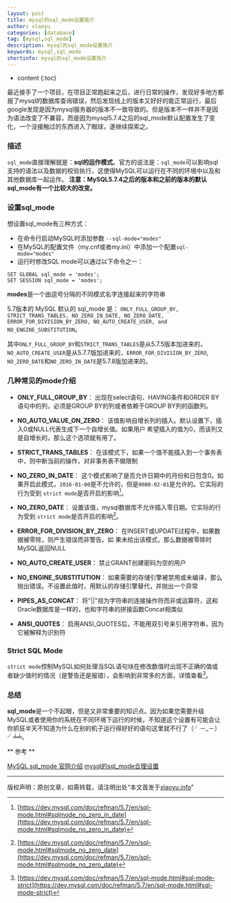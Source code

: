 ```yaml
---
layout: post
title: mysql的sql_mode设置简介
author: xlaoyu
categories: [database]
tag: [mysql,sql_mode]
description: mysql的sql_mode设置简介
keywords: mysql,sql_mode
shortinfo: mysql的sql_mode设置简介
---
```


* content
{:toc}

最近接手了一个项目，在项目正常跑起来之后，进行日常的操作，发现好多地方都报了mysql的数据库查询错误，然后发现线上的版本又好好的能正常运行，最后google发现是因为mysql服务器的版本不一致导致的。但是版本不一样并不是因为语法改变了不兼容，而是因为mysql5.7.4之后的sql_mode默认配置发生了变化，一个没接触过的东西进入了眼球，遂继续探索之。



### 描述

`sql_mode`直接理解就是：**sql的运作模式**。官方的说法是：`sql_mode`可以影响sql支持的语法以及数据的校验执行，这使得MySQL可以运行在不同的环境中以及和其他数据库一起运作。
**注意：MySQL5.7.4之后的版本和之前的版本的默认sql_mode有一个比较大的改变。**


### 设置sql_mode

想设置sql_mode有三种方式：

- 在命令行启动MySQL时添加参数 `--sql-mode="modes"`
- 在MySQL的配置文件（my.cnf或者my.ini）中添加一个配置`sql-mode="modes"`
- 运行时修改SQL mode可以通过以下命令之一：

```
SET GLOBAL sql_mode = 'modes';
SET SESSION sql_mode = 'modes';
```

**modes**是一个由逗号分隔的不同模式名字连接起来的字符串


5.7版本的 MySQL 默认的 sql_mode 是： `ONLY_FULL_GROUP_BY, STRICT_TRANS_TABLES, NO_ZERO_IN_DATE, NO_ZERO_DATE, ERROR_FOR_DIVISION_BY_ZERO, NO_AUTO_CREATE_USER, and NO_ENGINE_SUBSTITUTION`。

其中`ONLY_FULL_GROUP_BY`和`STRICT_TRANS_TABLES`是从5.7.5版本加进来的，`NO_AUTO_CREATE_USER`是从5.7.7版加进来的，`ERROR_FOR_DIVISION_BY_ZERO`, `NO_ZERO_DATE`和`NO_ZERO_IN_DATE`是5.7.8版加进来的。


### 几种常见的mode介绍

- **ONLY_FULL_GROUP_BY**：
出现在select语句、HAVING条件和ORDER BY语句中的列，必须是GROUP BY的列或者依赖于GROUP BY列的函数列。

- **NO_AUTO_VALUE_ON_ZERO**：
该值影响自增长列的插入。默认设置下，插入0或NULL代表生成下一个自增长值。如果用户 希望插入的值为0，而该列又是自增长的，那么这个选项就有用了。

- **STRICT_TRANS_TABLES**：
在该模式下，如果一个值不能插入到一个事务表中，则中断当前的操作，对非事务表不做限制

- **NO_ZERO_IN_DATE**：
这个模式影响了是否允许日期中的月份和日包含0。如果开启此模式，`2016-01-00`是不允许的，但是`0000-02-01`是允许的。它实际的行为受到 `strict mode`是否开启的影响[^1]。

- **NO_ZERO_DATE**：
设置该值，mysql数据库不允许插入零日期。它实际的行为受到 `strict mode`是否开启的影响[^2]。

- **ERROR_FOR_DIVISION_BY_ZERO**：
在INSERT或UPDATE过程中，如果数据被零除，则产生错误而非警告。如 果未给出该模式，那么数据被零除时MySQL返回NULL

- **NO_AUTO_CREATE_USER**：
禁止GRANT创建密码为空的用户

- **NO_ENGINE_SUBSTITUTION**：
如果需要的存储引擎被禁用或未编译，那么抛出错误。不设置此值时，用默认的存储引擎替代，并抛出一个异常

- **PIPES_AS_CONCAT**：
将"||"视为字符串的连接操作符而非或运算符，这和Oracle数据库是一样的，也和字符串的拼接函数Concat相类似

- **ANSI_QUOTES**：
启用ANSI_QUOTES后，不能用双引号来引用字符串，因为它被解释为识别符


### Strict SQL Mode

`strict mode`控制MySQL如何处理当SQL语句块在修改数值时出现不正确的值或者缺少值时的情况（是警告还是报错），会影响到非常多的方面，详情查看[^3]。



### 总结

**sql_mode**是一个不起眼，但是又非常重要的知识点。因为如果您需要升级MySQL或者使用你的系统在不同环境下运行的时候，不知道这个设置有可能会让你抓狂半天不知道为什么在别的机子运行得好好的语句这里就不行了（╯－_－）╯╧╧。


** 参考 **

[MySQL sql_mode 官网介绍](https://dev.mysql.com/doc/refman/5.7/en/sql-mode.html)
[mysql的sql_mode合理设置](http://blog.csdn.net/wyzxg/article/details/8787878)

[^1]: [https://dev.mysql.com/doc/refman/5.7/en/sql-mode.html#sqlmode_no_zero_in_date](https://dev.mysql.com/doc/refman/5.7/en/sql-mode.html#sqlmode_no_zero_in_date)
[^2]: [https://dev.mysql.com/doc/refman/5.7/en/sql-mode.html#sqlmode_no_zero_date](https://dev.mysql.com/doc/refman/5.7/en/sql-mode.html#sqlmode_no_zero_date)
[^3]: [https://dev.mysql.com/doc/refman/5.7/en/sql-mode.html#sql-mode-strict](https://dev.mysql.com/doc/refman/5.7/en/sql-mode.html#sql-mode-strict)

--------

版权声明：原创文章，如需转载，请注明出处“本文首发于[xlaoyu.info](https://www.xlaoyu.info)”